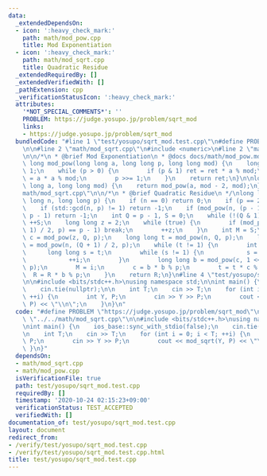 ```yaml
---
data:
  _extendedDependsOn:
  - icon: ':heavy_check_mark:'
    path: math/mod_pow.cpp
    title: Mod Exponentiation
  - icon: ':heavy_check_mark:'
    path: math/mod_sqrt.cpp
    title: Quadratic Residue
  _extendedRequiredBy: []
  _extendedVerifiedWith: []
  _pathExtension: cpp
  _verificationStatusIcon: ':heavy_check_mark:'
  attributes:
    '*NOT_SPECIAL_COMMENTS*': ''
    PROBLEM: https://judge.yosupo.jp/problem/sqrt_mod
    links:
    - https://judge.yosupo.jp/problem/sqrt_mod
  bundledCode: "#line 1 \"test/yosupo/sqrt_mod.test.cpp\"\n#define PROBLEM \"https://judge.yosupo.jp/problem/sqrt_mod\"\
    \n\n#line 2 \"math/mod_sqrt.cpp\"\n#include <numeric>\n#line 2 \"math/mod_pow.cpp\"\
    \n\n/*\n * @brief Mod Exponentiation\n * @docs docs/math/mod_pow.md\n */\nlong\
    \ long mod_pow(long long a, long long p, long long mod) {\n    long long ret =\
    \ 1;\n    while (p > 0) {\n        if (p & 1) ret = ret * a % mod;\n        a\
    \ = a * a % mod;\n        p >>= 1;\n    }\n    return ret;\n}\n\nlong long mod_inv(long\
    \ long a, long long mod) {\n    return mod_pow(a, mod - 2, mod);\n}\n#line 4 \"\
    math/mod_sqrt.cpp\"\n\n/*\n * @brief Quadratic Residue\n */\nlong long mod_sqrt(long\
    \ long n, long long p) {\n    if (n == 0) return 0;\n    if (p == 2) return 1;\n\
    \    if (std::gcd(n, p) != 1) return -1;\n    if (mod_pow(n, (p - 1) / 2, p) ==\
    \ p - 1) return -1;\n    int Q = p - 1, S = 0;\n    while (!(Q & 1)) Q >>= 1,\
    \ ++S;\n    long long z = 2;\n    while (true) {\n        if (mod_pow(z, (p -\
    \ 1) / 2, p) == p - 1) break;\n        ++z;\n    }\n    int M = S;\n    long long\
    \ c = mod_pow(z, Q, p);\n    long long t = mod_pow(n, Q, p);\n    long long R\
    \ = mod_pow(n, (Q + 1) / 2, p);\n    while (t != 1) {\n        int i = 0;\n  \
    \      long long s = t;\n        while (s != 1) {\n            s = s * s % p;\n\
    \            ++i;\n        }\n        long long b = mod_pow(c, 1 << (M - i - 1),\
    \ p);\n        M = i;\n        c = b * b % p;\n        t = t * c % p;\n      \
    \  R = R * b % p;\n    }\n    return R;\n}\n#line 4 \"test/yosupo/sqrt_mod.test.cpp\"\
    \n\n#include <bits/stdc++.h>\nusing namespace std;\n\nint main() {\n    ios_base::sync_with_stdio(false);\n\
    \    cin.tie(nullptr);\n\n    int T;\n    cin >> T;\n    for (int i = 0; i < T;\
    \ ++i) {\n        int Y, P;\n        cin >> Y >> P;\n        cout << mod_sqrt(Y,\
    \ P) << \"\\n\";\n    }\n}\n"
  code: "#define PROBLEM \"https://judge.yosupo.jp/problem/sqrt_mod\"\n\n#include\
    \ \"../../math/mod_sqrt.cpp\"\n\n#include <bits/stdc++.h>\nusing namespace std;\n\
    \nint main() {\n    ios_base::sync_with_stdio(false);\n    cin.tie(nullptr);\n\
    \n    int T;\n    cin >> T;\n    for (int i = 0; i < T; ++i) {\n        int Y,\
    \ P;\n        cin >> Y >> P;\n        cout << mod_sqrt(Y, P) << \"\\n\";\n   \
    \ }\n}"
  dependsOn:
  - math/mod_sqrt.cpp
  - math/mod_pow.cpp
  isVerificationFile: true
  path: test/yosupo/sqrt_mod.test.cpp
  requiredBy: []
  timestamp: '2020-10-24 02:15:23+09:00'
  verificationStatus: TEST_ACCEPTED
  verifiedWith: []
documentation_of: test/yosupo/sqrt_mod.test.cpp
layout: document
redirect_from:
- /verify/test/yosupo/sqrt_mod.test.cpp
- /verify/test/yosupo/sqrt_mod.test.cpp.html
title: test/yosupo/sqrt_mod.test.cpp
---
```

